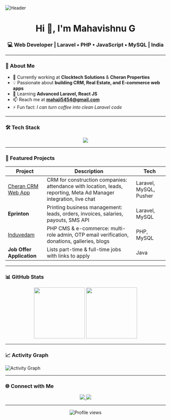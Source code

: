 <!-- Banner or Header Image -->
![Header](https://raw.githubusercontent.com/mvish-dev/mvish-dev/main/assets/github-header-image.png)

<h1 align="center">Hi 👋, I'm Mahavishnu G</h1>
<h3 align="center">💻 Web Developer | Laravel • PHP • JavaScript • MySQL | India</h3>

---

### 🚀 About Me
- 🔭 Currently working at **Clocktech Solutions** & **Cheran Properties**
- 💡 Passionate about **building CRM, Real Estate, and E-commerce web apps**
- 🌱 Learning **Advanced Laravel, React JS**
- 📫 Reach me at **mahaji5454@gmail.com**
- ⚡ Fun fact: *I can turn coffee into clean Laravel code*

---

### 🛠 Tech Stack
<p align="center">
  <img src="https://skillicons.dev/icons?i=html,css,bootstrap,js,jquery,php,laravel,mysql,react,firebase,git" />
</p>

---

### 📌 Featured Projects
| Project | Description | Tech |
|---------|-------------|------|
| [Cheran CRM Web App](https://app.cheransoftwares.com/login) | CRM for construction companies: attendance with location, leads, reporting, Meta Ad Manager integration, live chat | Laravel, MySQL, Pusher |
| **Eprinton** | Printing business management: leads, orders, invoices, salaries, payouts, SMS API | Laravel, MySQL |
| [Induvedam](https://eshopon.co.in/login) | PHP CMS & e-commerce: multi-role admin, OTP email verification, donations, galleries, blogs | PHP, MySQL |
| **Job Offer Application** | Lists part-time & full-time jobs with links to apply | Java |

---

### 📊 GitHub Stats
<p align="center">
  <img src="https://github-readme-stats.vercel.app/api?username=mvish-dev&show_icons=true&theme=tokyonight" height="160px" />
  <img src="https://github-readme-stats.vercel.app/api/top-langs/?username=mvish-dev&layout=compact&theme=tokyonight" height="160px" />
</p>

---

### 📈 Activity Graph
![Activity Graph](https://github-readme-activity-graph.vercel.app/graph?username=mvish-dev&theme=tokyo-night)

---

### 🌐 Connect with Me
<p align="center">
  <a href="https://linkedin.com/in/YOUR-LINK" target="blank">
    <img src="https://skillicons.dev/icons?i=linkedin" />
  </a>
  <a href="mailto:mahaji5454@gmail.com">
    <img src="https://skillicons.dev/icons?i=gmail" />
  </a>
</p>

---

<p align="center">
  <img src="https://komarev.com/ghpvc/?username=mvish-dev&label=Profile%20views&color=0e75b6&style=flat" alt="Profile views" />
</p>
